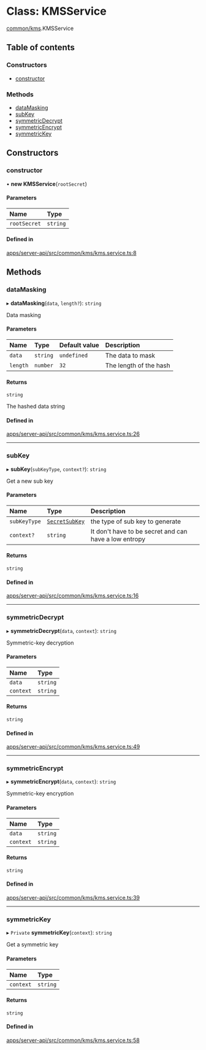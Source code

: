 # Class: KMSService

[common/kms](../modules/common_kms.md).KMSService

## Table of contents

### Constructors

- [constructor](common_kms.KMSService.md#constructor)

### Methods

- [dataMasking](common_kms.KMSService.md#datamasking)
- [subKey](common_kms.KMSService.md#subkey)
- [symmetricDecrypt](common_kms.KMSService.md#symmetricdecrypt)
- [symmetricEncrypt](common_kms.KMSService.md#symmetricencrypt)
- [symmetricKey](common_kms.KMSService.md#symmetrickey)

## Constructors

### <a id="constructor" name="constructor"></a> constructor

• **new KMSService**(`rootSecret`)

#### Parameters

| Name         | Type     |
| :----------- | :------- |
| `rootSecret` | `string` |

#### Defined in

[apps/server-api/src/common/kms/kms.service.ts:8](https://github.com/brickdoc/brickdoc/blob/master/apps/server-api/src/common/kms/kms.service.ts#L8)

## Methods

### <a id="datamasking" name="datamasking"></a> dataMasking

▸ **dataMasking**(`data`, `length?`): `string`

Data masking

#### Parameters

| Name     | Type     | Default value | Description            |
| :------- | :------- | :------------ | :--------------------- |
| `data`   | `string` | `undefined`   | The data to mask       |
| `length` | `number` | `32`          | The length of the hash |

#### Returns

`string`

The hashed data string

#### Defined in

[apps/server-api/src/common/kms/kms.service.ts:26](https://github.com/brickdoc/brickdoc/blob/master/apps/server-api/src/common/kms/kms.service.ts#L26)

---

### <a id="subkey" name="subkey"></a> subKey

▸ **subKey**(`subKeyType`, `context?`): `string`

Get a new sub key

#### Parameters

| Name         | Type                                                  | Description                                           |
| :----------- | :---------------------------------------------------- | :---------------------------------------------------- |
| `subKeyType` | [`SecretSubKey`](../enums/common_kms.SecretSubKey.md) | the type of sub key to generate                       |
| `context?`   | `string`                                              | It don't have to be secret and can have a low entropy |

#### Returns

`string`

#### Defined in

[apps/server-api/src/common/kms/kms.service.ts:16](https://github.com/brickdoc/brickdoc/blob/master/apps/server-api/src/common/kms/kms.service.ts#L16)

---

### <a id="symmetricdecrypt" name="symmetricdecrypt"></a> symmetricDecrypt

▸ **symmetricDecrypt**(`data`, `context`): `string`

Symmetric-key decryption

#### Parameters

| Name      | Type     |
| :-------- | :------- |
| `data`    | `string` |
| `context` | `string` |

#### Returns

`string`

#### Defined in

[apps/server-api/src/common/kms/kms.service.ts:49](https://github.com/brickdoc/brickdoc/blob/master/apps/server-api/src/common/kms/kms.service.ts#L49)

---

### <a id="symmetricencrypt" name="symmetricencrypt"></a> symmetricEncrypt

▸ **symmetricEncrypt**(`data`, `context`): `string`

Symmetric-key encryption

#### Parameters

| Name      | Type     |
| :-------- | :------- |
| `data`    | `string` |
| `context` | `string` |

#### Returns

`string`

#### Defined in

[apps/server-api/src/common/kms/kms.service.ts:39](https://github.com/brickdoc/brickdoc/blob/master/apps/server-api/src/common/kms/kms.service.ts#L39)

---

### <a id="symmetrickey" name="symmetrickey"></a> symmetricKey

▸ `Private` **symmetricKey**(`context`): `string`

Get a symmetric key

#### Parameters

| Name      | Type     |
| :-------- | :------- |
| `context` | `string` |

#### Returns

`string`

#### Defined in

[apps/server-api/src/common/kms/kms.service.ts:58](https://github.com/brickdoc/brickdoc/blob/master/apps/server-api/src/common/kms/kms.service.ts#L58)
